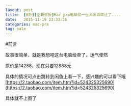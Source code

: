 ```yaml
---
layout: post
title:  [8折][全新未拆]Mac pro电脑仅一台大出血转让了....
date:   2015-11-19 23:33:36
categories: mac-pro
tag: sale
---
```


#前言

故事很简单，就是我想吧这台电脑给卖了，运气使然

原价是14288，现在只要12888元

具体的情况可点击跳转到闲鱼上看一下，感兴趣的可以看下哦[https://2.taobao.com/item.htm?id=524325325690](https://2.taobao.com/item.htm?id=524325325690)


具体就不上图了













